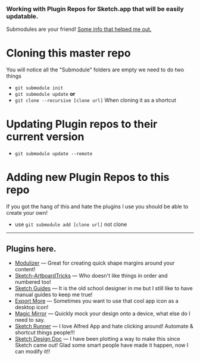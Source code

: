 ### Working with Plugin Repos for Sketch.app that will be easily updatable.
Submodules are your friend! [Some info that helped me out.](https://git-scm.com/book/en/v2/Git-Tools-Submodules)

# Cloning this master repo
You will notice all the "Submodule" folders are empty we need to do two things
- ``git submodule init``
- ``git submodule update``
**or**
- ``git clone --recursive [clone url]`` When cloning it as a shortcut

# Updating Plugin repos to their current version
- ``git submodule update --remote``

# Adding new Plugin Repos to this repo
If you got the hang of this and hate the plugins I use you should be able to create your own!
- use ``git submodule add [clone url]`` not clone

---

## Plugins here.
- [Modulizer](https://github.com/Falkeyn/Modulizer) — Great for creating quick shape margins around your content!
- [Sketch-ArtboardTricks](https://github.com/romannurik/Sketch-ArtboardTricks) — Who doesn't like things in order and numbered too!
- [Sketch Guides](https://github.com/luvmex/Sketch-Guides) — It is the old school designer in me but I still like to have manual guides to keep me true!
- [Export More](https://github.com/nathco/Export-More) — Sometimes you want to use that cool app icon as a desktop icon!
- [Magic Mirror](https://github.com/MagicSketch/MagicMirror) — Quickly mock your design onto a device, what else do I need to say.
- [Sketch Runner](http://sketchrunner.com/) — I love Alfred App and hate clicking around! Automate & shortcut things people!!!
- [Sketch Design Doc](https://github.com/mamuso/sketch-designdoc) — I have been plotting a way to make this since Sketch came out! Glad some smart people have made it happen, now I can modify it!!
